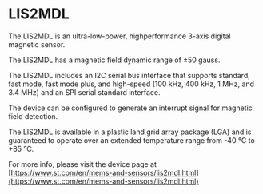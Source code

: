 # LIS2MDL

The LIS2MDL is an ultra-low-power, highperformance 3-axis digital magnetic
sensor.

The LIS2MDL has a magnetic field dynamic
range of ±50 gauss.

The LIS2MDL includes an I2C serial bus interface
that supports standard, fast mode, fast mode
plus, and high-speed (100 kHz, 400 kHz,
1 MHz, and 3.4 MHz) and an SPI serial standard
interface.

The device can be configured to generate an
interrupt signal for magnetic field detection.

The LIS2MDL is available in a plastic land grid
array package (LGA) and is guaranteed to
operate over an extended temperature range
from -40 °C to +85 °C.

For more info, please visit the device page at [https://www.st.com/en/mems-and-sensors/lis2mdl.html](https://www.st.com/en/mems-and-sensors/lis2mdl.html)

